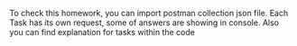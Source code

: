 To check this homework, you can import postman collection json file.
Each Task has its own request, some of answers are showing in console.
Also you can find explanation for tasks within the code
